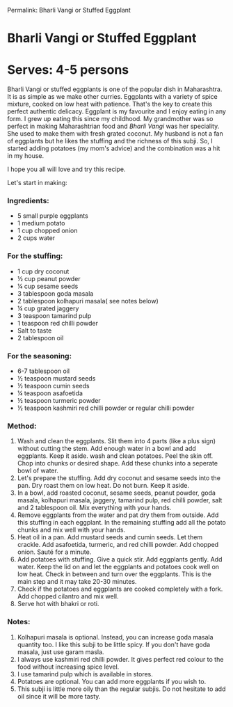 Permalink: Bharli Vangi or Stuffed Eggplant

# Bharli Vangi or Stuffed Eggplant

# Serves: 4-5 persons


Bharli Vangi or stuffed eggplants is one of the popular dish in Maharashtra. It is as simple as we make other curries. Eggplants with a variety of spice mixture, cooked on low heat with patience. That's the key to create this perfect authentic delicacy.
Eggplant is my favourite and I enjoy eating in any form. I grew up eating this since my childhood. My grandmother was so perfect in making Maharashtrian food and _Bharli Vangi_ was her speciality.  She used to make them with fresh grated coconut. My husband is not a fan of eggplants but he likes the stuffing and the richness of this subji. So, I started adding potatoes (my mom's advice) and the combination was a hit in my house. 

I hope you all will love and try this recipe. 

Let's start in making:  

### Ingredients:

* 5 small purple eggplants
* 1 medium potato 
* 1 cup chopped onion
* 2 cups water

### For the stuffing:
* 1 cup dry coconut
* ½ cup peanut powder
* ¼ cup sesame seeds
* 3 tablespoon goda masala
* 2 tablespoon kolhapuri masala( see notes below) 
* ¼ cup grated jaggery
* 3 teaspoon tamarind pulp
* 1 teaspoon red chilli powder
* Salt to taste
* 2 tablespoon oil

### For the seasoning:
* 6-7 tablespoon oil
* ½ teaspoon mustard seeds
* ½ teaspoon cumin seeds
* ¼ teaspoon asafoetida
* ½ teaspoon turmeric powder
* ½ teaspoon kashmiri red chilli powder or regular chilli powder

### Method:
1. Wash and clean the eggplants. Slit them into 4 parts (like a plus sign) without cutting the stem. Add enough water in a bowl and add eggplants. Keep it aside. wash and clean potatoes. Peel the skin off. Chop into chunks or desired shape. Add these chunks into a seperate bowl of water. 
2. Let's prepare the stuffing. Add dry coconut and sesame seeds into the pan. Dry roast them on low heat. Do not burn. Keep it aside. 
3. In a bowl, add roasted coconut, sesame seeds, peanut powder, goda masala, kolhapuri masala, jaggery, tamarind pulp, red chilli powder, salt and 2 tablespoon oil. Mix everything with your hands. 
4. Remove eggplants from the water and pat dry them from outside. Add this stuffing in each eggplant. In the remaining stuffing add all the potato chunks and mix well with your hands. 
5. Heat oil in a pan. Add mustard seeds and cumin seeds. Let them crackle. Add asafoetida, turmeric, and red chilli powder. Add chopped onion. Sauté for a minute. 
6. Add potatoes with stuffing. Give a quick stir. Add eggplants gently. Add water. Keep the lid on and let the eggplants and potatoes cook well on low heat. Check in between and turn over the eggplants.  This is the main step and it may take 20-30 minutes. 
7. Check if the potatoes and eggplants are cooked completely with a fork. Add chopped cilantro and mix well. 
8. Serve hot with bhakri or roti. 


### Notes:
1. Kolhapuri masala is optional. Instead, you can increase goda masala quantity too. I like this subji to be little spicy. If you don't have goda masala, just use garam masla. 
2. I always use kashmiri red chilli powder. It gives perfect red colour to the food without increasing spice level.
3. I use tamarind pulp which is available in stores. 
4. Potatoes are optional. You can add more eggplants if you wish to. 
5. This subji is little more oily than the regular subjis. Do not hesitate to add oil since it will be more tasty. 